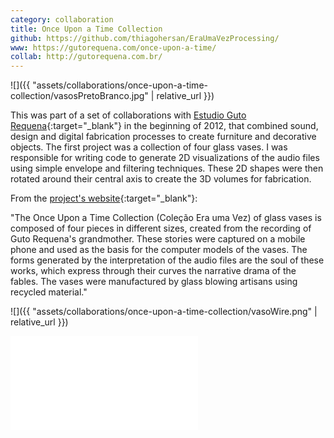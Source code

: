 ```yaml
---
category: collaboration
title: Once Upon a Time Collection
github: https://github.com/thiagohersan/EraUmaVezProcessing/
www: https://gutorequena.com/once-upon-a-time/
collab: http://gutorequena.com.br/
---
```

![]({{ "assets/collaborations/once-upon-a-time-collection/vasosPretoBranco.jpg" | relative_url }})

This was part of a set of collaborations with [Estudio Guto Requena](https://en.gutorequena.com/){:target="_blank"} in the beginning of 2012, that combined sound, design and digital fabrication processes to create furniture and decorative objects. The first project was a collection of four glass vases. I was responsible for writing code to generate 2D visualizations of the audio files using simple envelope and filtering techniques. These 2D shapes were then rotated around their central axis to create the 3D volumes for fabrication.

From the [project's website](https://en.gutorequena.com/onceuponatime/){:target="_blank"}:

"The Once Upon a Time Collection (Coleção Era uma Vez) of glass vases is composed of four pieces in different sizes, created from the recording of Guto Requena's grandmother. These stories were captured on a mobile phone and used as the basis for the computer models of the vases. The forms generated by the interpretation of the audio files are the soul of these works, which express through their curves the narrative drama of the fables. The vases were manufactured by glass blowing artisans using recycled material."

![]({{ "assets/collaborations/once-upon-a-time-collection/vasoWire.png" | relative_url }})

<div class="video-wrapper video-wrapper-16x9">
  <iframe src="//www.youtube.com/embed/_6sP0GaexPI" allowfullscreen="" frameborder="0"></iframe>
</div>
